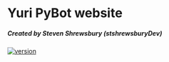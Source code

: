 Yuri PyBot website
==================

##### Created by Steven Shrewsbury (stshrewsburyDev)

[![version](https://img.shields.io/badge/Running%20at-yuripybot.xyz-71368a)](https://yuripybot.xyz/)
